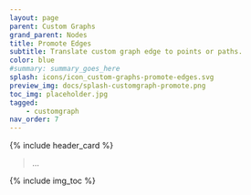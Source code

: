 ```yaml
---
layout: page
parent: Custom Graphs
grand_parent: Nodes
title: Promote Edges
subtitle: Translate custom graph edge to points or paths.
color: blue
#summary: summary_goes_here
splash: icons/icon_custom-graphs-promote-edges.svg
preview_img: docs/splash-customgraph-promote.png
toc_img: placeholder.jpg
tagged: 
    - customgraph
nav_order: 7
---
```


{% include header_card %}

> ...

{% include img_toc %}